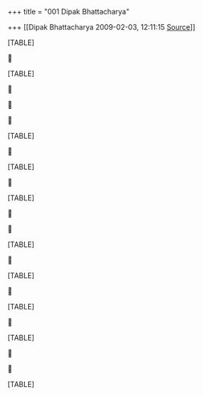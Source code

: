 +++
title = "001 Dipak Bhattacharya"

+++
[[Dipak Bhattacharya	2009-02-03, 12:11:15 [Source](https://groups.google.com/g/bvparishat/c/_Zif_mylGt8)]]



[TABLE]



[TABLE]







[TABLE]



[TABLE]



[TABLE]





[TABLE]



[TABLE]



[TABLE]



[TABLE]





[TABLE]


